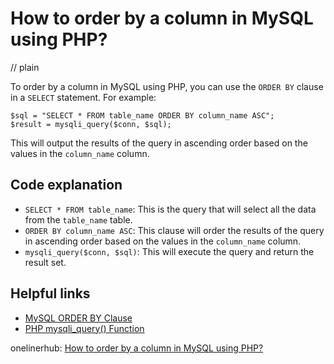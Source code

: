 # How to order by a column in MySQL using PHP?
// plain

To order by a column in MySQL using PHP, you can use the `ORDER BY` clause in a `SELECT` statement. For example:

```
$sql = "SELECT * FROM table_name ORDER BY column_name ASC";
$result = mysqli_query($conn, $sql);
```

This will output the results of the query in ascending order based on the values in the `column_name` column.

## Code explanation


- `SELECT * FROM table_name`: This is the query that will select all the data from the `table_name` table.
- `ORDER BY column_name ASC`: This clause will order the results of the query in ascending order based on the values in the `column_name` column.
- `mysqli_query($conn, $sql)`: This will execute the query and return the result set.

## Helpful links

- [MySQL ORDER BY Clause](https://www.w3schools.com/sql/sql_orderby.asp)
- [PHP mysqli_query() Function](https://www.w3schools.com/php/func_mysqli_query.asp)

onelinerhub: [How to order by a column in MySQL using PHP?](https://onelinerhub.com/php-mysql/how-to-order-by-a-column-in-mysql-using-php)